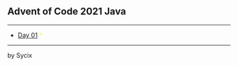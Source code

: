 ## Advent of Code 2021 Java

---

* [Day 01](https://github.com/Sycix-HK/Advent-of-Code-2021/tree/main/Java%20full/submarine/equipment/DepthSweeper) <span style="color:yellow">*</span>

---
by Sycix